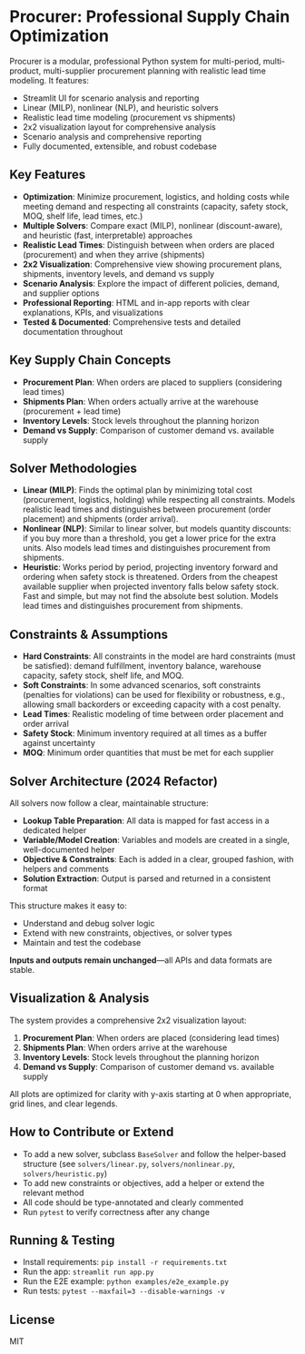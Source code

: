 # Procurer: Professional Supply Chain Optimization

Procurer is a modular, professional Python system for multi-period, multi-product, multi-supplier procurement planning with realistic lead time modeling. It features:

- Streamlit UI for scenario analysis and reporting
- Linear (MILP), nonlinear (NLP), and heuristic solvers
- Realistic lead time modeling (procurement vs shipments)
- 2x2 visualization layout for comprehensive analysis
- Scenario analysis and comprehensive reporting
- Fully documented, extensible, and robust codebase

## Key Features
- **Optimization**: Minimize procurement, logistics, and holding costs while meeting demand and respecting all constraints (capacity, safety stock, MOQ, shelf life, lead times, etc.)
- **Multiple Solvers**: Compare exact (MILP), nonlinear (discount-aware), and heuristic (fast, interpretable) approaches
- **Realistic Lead Times**: Distinguish between when orders are placed (procurement) and when they arrive (shipments)
- **2x2 Visualization**: Comprehensive view showing procurement plans, shipments, inventory levels, and demand vs supply
- **Scenario Analysis**: Explore the impact of different policies, demand, and supplier options
- **Professional Reporting**: HTML and in-app reports with clear explanations, KPIs, and visualizations
- **Tested & Documented**: Comprehensive tests and detailed documentation throughout

## Key Supply Chain Concepts
- **Procurement Plan**: When orders are placed to suppliers (considering lead times)
- **Shipments Plan**: When orders actually arrive at the warehouse (procurement + lead time)
- **Inventory Levels**: Stock levels throughout the planning horizon
- **Demand vs Supply**: Comparison of customer demand vs. available supply

## Solver Methodologies
- **Linear (MILP)**: Finds the optimal plan by minimizing total cost (procurement, logistics, holding) while respecting all constraints. Models realistic lead times and distinguishes between procurement (order placement) and shipments (order arrival).
- **Nonlinear (NLP)**: Similar to linear solver, but models quantity discounts: if you buy more than a threshold, you get a lower price for the extra units. Also models lead times and distinguishes procurement from shipments.
- **Heuristic**: Works period by period, projecting inventory forward and ordering when safety stock is threatened. Orders from the cheapest available supplier when projected inventory falls below safety stock. Fast and simple, but may not find the absolute best solution. Models lead times and distinguishes procurement from shipments.

## Constraints & Assumptions
- **Hard Constraints**: All constraints in the model are hard constraints (must be satisfied): demand fulfillment, inventory balance, warehouse capacity, safety stock, shelf life, and MOQ.
- **Soft Constraints**: In some advanced scenarios, soft constraints (penalties for violations) can be used for flexibility or robustness, e.g., allowing small backorders or exceeding capacity with a cost penalty.
- **Lead Times**: Realistic modeling of time between order placement and order arrival
- **Safety Stock**: Minimum inventory required at all times as a buffer against uncertainty
- **MOQ**: Minimum order quantities that must be met for each supplier

## Solver Architecture (2024 Refactor)
All solvers now follow a clear, maintainable structure:
- **Lookup Table Preparation**: All data is mapped for fast access in a dedicated helper
- **Variable/Model Creation**: Variables and models are created in a single, well-documented helper
- **Objective & Constraints**: Each is added in a clear, grouped fashion, with helpers and comments
- **Solution Extraction**: Output is parsed and returned in a consistent format

This structure makes it easy to:
- Understand and debug solver logic
- Extend with new constraints, objectives, or solver types
- Maintain and test the codebase

**Inputs and outputs remain unchanged**—all APIs and data formats are stable.

## Visualization & Analysis
The system provides a comprehensive 2x2 visualization layout:
1. **Procurement Plan**: When orders are placed (considering lead times)
2. **Shipments Plan**: When orders arrive at the warehouse
3. **Inventory Levels**: Stock levels throughout the planning horizon
4. **Demand vs Supply**: Comparison of customer demand vs. available supply

All plots are optimized for clarity with y-axis starting at 0 when appropriate, grid lines, and clear legends.

## How to Contribute or Extend
- To add a new solver, subclass `BaseSolver` and follow the helper-based structure (see `solvers/linear.py`, `solvers/nonlinear.py`, `solvers/heuristic.py`)
- To add new constraints or objectives, add a helper or extend the relevant method
- All code should be type-annotated and clearly commented
- Run `pytest` to verify correctness after any change

## Running & Testing
- Install requirements: `pip install -r requirements.txt`
- Run the app: `streamlit run app.py`
- Run the E2E example: `python examples/e2e_example.py`
- Run tests: `pytest --maxfail=3 --disable-warnings -v`

## License
MIT

